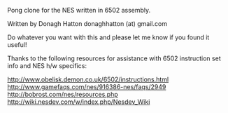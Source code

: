 Pong clone for the NES written in 6502 assembly.

Written by Donagh Hatton
donaghhatton (at) gmail.com

Do whatever you want with this and please let me know if you found it useful!


Thanks to the following resources for assistance with 6502
instruction set info and NES h/w specifics:

http://www.obelisk.demon.co.uk/6502/instructions.html
http://www.gamefaqs.com/nes/916386-nes/faqs/2949
http://bobrost.com/nes/resources.php
http://wiki.nesdev.com/w/index.php/Nesdev_Wiki
